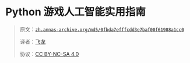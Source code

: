# Python 游戏人工智能实用指南

> 原文：[`zh.annas-archive.org/md5/0fbda7efffcdd3e7baf00f61988a1cc0`](https://zh.annas-archive.org/md5/0fbda7efffcdd3e7baf00f61988a1cc0)
> 
> 译者：[飞龙](https://github.com/wizardforcel)
> 
> 协议：[CC BY-NC-SA 4.0](http://creativecommons.org/licenses/by-nc-sa/4.0/)
